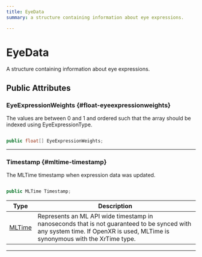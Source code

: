 ```yaml
---
title: EyeData
summary: a structure containing information about eye expressions. 

---
```


# EyeData




A structure containing information about eye expressions.   





## Public Attributes

### EyeExpressionWeights {#float-eyeexpressionweights}

The values are between 0 and 1 and ordered such that the array should be indexed using EyeExpressionType. 

```csharp

public float[] EyeExpressionWeights;

```






-----------

### Timestamp {#mltime-timestamp}

The MLTime timestamp when expression data was updated. 

```csharp

public MLTime Timestamp;

```

| Type | Description  | 
|--|--|
| [MLTime](/versioned_docs/version-02-Aug-2023/unity-api/api/UnityEngine.XR.MagicLeap/MLTime/UnityEngine.XR.MagicLeap.MLTime.md) | Represents an ML API wide timestamp in nanoseconds that is not guaranteed to be synced with any system time. If OpenXR is used, MLTime is synonymous with the XrTime type.  |





-----------


